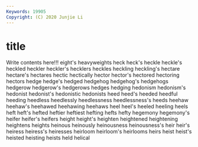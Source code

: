 ```yaml
---
Keywords: 19905
Copyright: (C) 2020 Junjie Li
---
```


# title

Write contents here!!!
eight's 
heavyweights 
heck
heck's 
heckle 
heckle's 
heckled 
heckler 
heckler's 
hecklers 
heckles 
heckling 
heckling's
hectare 
hectare's 
hectares 
hectic 
hectically 
hector 
hector's 
hectored 
hectoring 
hectors
hedge 
hedge's 
hedged 
hedgehog 
hedgehog's 
hedgehogs 
hedgerow 
hedgerow's 
hedgerows 
hedges
hedging 
hedonism 
hedonism's 
hedonist 
hedonist's 
hedonistic 
hedonists 
heed 
heed's 
heeded
heedful 
heeding 
heedless 
heedlessly 
heedlessness 
heedlessness's 
heeds 
heehaw 
heehaw's 
heehawed
heehawing 
heehaws 
heel 
heel's 
heeled 
heeling 
heels 
heft 
heft's 
hefted
heftier 
heftiest 
hefting 
hefts 
hefty 
hegemony 
hegemony's 
heifer 
heifer's 
heifers
height 
height's 
heighten 
heightened 
heightening 
heightens 
heights 
heinous 
heinously 
heinousness
heinousness's 
heir 
heir's 
heiress 
heiress's 
heiresses 
heirloom 
heirloom's 
heirlooms 
heirs
heist 
heist's 
heisted 
heisting 
heists 
held 
helical 
